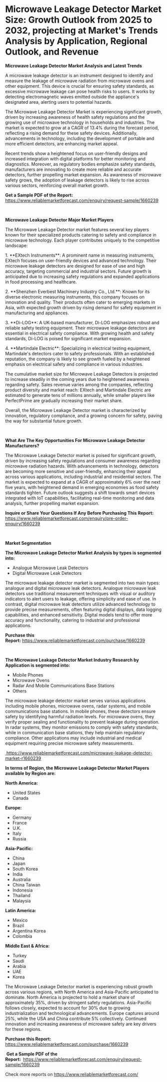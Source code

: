 <p><h1>Microwave Leakage Detector Market Size: Growth Outlook from 2025 to 2032, projecting at Market's Trends Analysis by Application, Regional Outlook, and Revenue</h1></p><p><strong>Microwave Leakage Detector Market Analysis and Latest Trends</strong></p>
<p><p>A microwave leakage detector is an instrument designed to identify and measure the leakage of microwave radiation from microwave ovens and other equipment. This device is crucial for ensuring safety standards, as excessive microwave leakage can pose health risks to users. It works by detecting electromagnetic waves emitted outside the appliance's designated area, alerting users to potential hazards.</p><p>The Microwave Leakage Detector Market is experiencing significant growth, driven by increasing awareness of health safety regulations and the growing use of microwave technology in households and industries. The market is expected to grow at a CAGR of 13.4% during the forecast period, reflecting a rising demand for these safety devices. Additionally, advancements in technology, including the development of portable and more efficient detectors, are enhancing market appeal.</p><p>Recent trends show a heightened focus on user-friendly designs and increased integration with digital platforms for better monitoring and diagnostics. Moreover, as regulatory bodies emphasize safety standards, manufacturers are innovating to create more reliable and accurate detectors, further propelling market expansion. As awareness of microwave safety grows, the adoption of leakage detectors is likely to rise across various sectors, reinforcing overall market growth.</p></p>
<p><strong>Get a Sample PDF of the Report:&nbsp;</strong> <a href="https://www.reliablemarketforecast.com/enquiry/request-sample/1660239?utm_campaign=2932&utm_medium=2&utm_source=Github&utm_content=ia&utm_term=10042025&utm_id=microwave-leakage-detector">https://www.reliablemarketforecast.com/enquiry/request-sample/1660239</a></p>
<p>&nbsp;</p>
<p><strong>Microwave Leakage Detector Major Market Players</strong></p>
<p><p>The Microwave Leakage Detector market features several key players known for their specialized products catering to safety and compliance in microwave technology. Each player contributes uniquely to the competitive landscape:</p><p>1. **EXtech Instruments**: A prominent name in measuring instruments, EXtech focuses on user-friendly devices and advanced technology. Their microwave leakage detectors are designed for ease of use and high accuracy, targeting commercial and industrial sectors. Future growth is anticipated due to increasing safety regulations and expanded applications in food processing and healthcare.</p><p>2. **Shenzhen Everbest Machinery Industry Co., Ltd.**: Known for its diverse electronic measuring instruments, this company focuses on innovation and quality. Their products often cater to emerging markets in Asia, with expected growth driven by rising demand for safety equipment in manufacturing and appliances.</p><p>3. **Di-LOG**: A UK-based manufacturer, Di-LOG emphasizes robust and reliable safety testing equipment. Their microwave leakage detectors are essential in electrical safety compliance. With growing health and safety standards, Di-LOG is poised for significant market expansion.</p><p>4. **Martindale Electric**: Specializing in electrical testing equipment, Martindale's detectors cater to safety professionals. With an established reputation, the company is likely to see growth fueled by a heightened emphasis on electrical safety and compliance in various industries.</p><p>The cumulative market size for Microwave Leakage Detectors is projected to increase steadily in the coming years due to heightened awareness regarding safety. Sales revenue varies among the companies, reflecting product diversity and market reach: EXtech and Martindale Electric are estimated to generate tens of millions annually, while smaller players like PerfectPrime are gradually increasing their market share.</p><p>Overall, the Microwave Leakage Detector market is characterized by innovation, regulatory compliance, and a growing concern for safety, paving the way for substantial future growth.</p></p>
<p>&nbsp;</p>
<p><strong>What Are The Key Opportunities For Microwave Leakage Detector Manufacturers?</strong></p>
<p><p>The Microwave Leakage Detector market is poised for significant growth, driven by increasing safety regulations and consumer awareness regarding microwave radiation hazards. With advancements in technology, detectors are becoming more sensitive and user-friendly, enhancing their appeal across various applications, including industrial and residential sectors. The market is expected to expand at a CAGR of approximately 6% over the next five years, with heightened demand in emerging economies as food safety standards tighten. Future outlook suggests a shift towards smart devices integrated with IoT capabilities, facilitating real-time monitoring and data analysis, further propelling market expansion.</p></p>
<p><strong>Inquire or Share Your Questions If Any Before Purchasing This Report:</strong> <a href="https://www.reliablemarketforecast.com/enquiry/pre-order-enquiry/1660239?utm_campaign=2932&utm_medium=2&utm_source=Github&utm_content=ia&utm_term=10042025&utm_id=microwave-leakage-detector">https://www.reliablemarketforecast.com/enquiry/pre-order-enquiry/1660239</a></p>
<p>&nbsp;</p>
<p><strong>Market Segmentation</strong></p>
<p><strong>The Microwave Leakage Detector Market Analysis by types is segmented into:</strong></p>
<p><ul><li>Analogue Microwave Leak Detectors</li><li>Digital Microwave Leak Detectors</li></ul></p>
<p><p>The microwave leakage detector market is segmented into two main types: analogue and digital microwave leak detectors. Analogue microwave leak detectors use traditional measurement techniques with visual or auditory indicators to alert users to leakage, offering simplicity and ease of use. In contrast, digital microwave leak detectors utilize advanced technology to provide precise measurements, often featuring digital displays, data logging capabilities, and enhanced sensitivity. Digital models tend to offer more accuracy and functionality, catering to industrial and professional applications.</p></p>
<p><strong>Purchase this Report:&nbsp;</strong><a href="https://www.reliablemarketforecast.com/purchase/1660239?utm_campaign=2932&utm_medium=2&utm_source=Github&utm_content=ia&utm_term=10042025&utm_id=microwave-leakage-detector">https://www.reliablemarketforecast.com/purchase/1660239</a></p>
<p>&nbsp;</p>
<p><strong>The Microwave Leakage Detector Market Industry Research by Application is segmented into:</strong></p>
<p><ul><li>Mobile Phones</li><li>Microwave Ovens</li><li>Radar And Mobile Communications Base Stations</li><li>Others</li></ul></p>
<p><p>The microwave leakage detector market serves various applications including mobile phones, microwave ovens, radar systems, and mobile communications base stations. In mobile phones, these detectors ensure safety by identifying harmful radiation levels. For microwave ovens, they verify proper sealing and functionality to prevent leakage during operation. In radar systems, they monitor emissions to comply with safety standards, while in communication base stations, they help maintain regulatory compliance. Other applications may include industrial and medical equipment requiring precise microwave safety measurements.</p></p>
<p><a href="https://www.reliablemarketforecast.com/microwave-leakage-detector-market-r1660239?utm_campaign=2932&utm_medium=2&utm_source=Github&utm_content=ia&utm_term=10042025&utm_id=microwave-leakage-detector">&nbsp;https://www.reliablemarketforecast.com/microwave-leakage-detector-market-r1660239</a></p>
<p><strong>In terms of Region, the Microwave Leakage Detector Market Players available by Region are:</strong></p>
<p>
    <p> <strong> North America: </strong>
        <ul>
            <li>United States</li>
            <li>Canada</li>
        </ul>
        </p> 
    <p> <strong> Europe: </strong>
        <ul>
            <li>Germany</li>
            <li>France</li>
            <li>U.K.</li>
            <li>Italy</li>
            <li>Russia</li>
        </ul>
        </p> 
    <p> <strong> Asia-Pacific: </strong>
        <ul>
            <li>China</li>
            <li>Japan</li>
            <li>South Korea</li>
            <li>India</li>
            <li>Australia</li>
            <li>China Taiwan</li>
            <li>Indonesia</li>
            <li>Thailand</li>
            <li>Malaysia</li>
        </ul>
        </p> 
    <p> <strong> Latin America: </strong>
        <ul>
            <li>Mexico</li>
            <li>Brazil</li>
            <li>Argentina Korea</li>
            <li>Colombia</li>
        </ul>
        </p> 
    <p> <strong> Middle East & Africa: </strong>
        <ul>
            <li>Turkey</li>
            <li>Saudi</li>
            <li>Arabia</li>
            <li>UAE</li>
            <li>Korea</li>
        </ul>
    </p>
    </p>
<p><p>The Microwave Leakage Detector market is experiencing robust growth across various regions, with North America and Asia-Pacific anticipated to dominate. North America is projected to hold a market share of approximately 35%, driven by stringent safety regulations. Asia-Pacific follows closely, expected to account for 30% due to growing industrialization and technological advancements. Europe captures around 25%, while the USA and China contribute 5% collectively. Continued innovation and increasing awareness of microwave safety are key drivers for these regions.</p></p>
<p><strong>Purchase this Report: </strong><a href="https://www.reliablemarketforecast.com/purchase/1660239?utm_campaign=2932&utm_medium=2&utm_source=Github&utm_content=ia&utm_term=10042025&utm_id=microwave-leakage-detector">https://www.reliablemarketforecast.com/purchase/1660239</a></p>
<p>&nbsp;<strong>Get a Sample PDF of the Report:&nbsp;&nbsp;</strong><a href="https://www.reliablemarketforecast.com/enquiry/request-sample/1660239?utm_campaign=2932&utm_medium=2&utm_source=Github&utm_content=ia&utm_term=10042025&utm_id=microwave-leakage-detector">https://www.reliablemarketforecast.com/enquiry/request-sample/1660239</a></p>
<p><strong></strong></p>
<p>Check more reports on <a href="https://www.reliablemarketforecast.com/?utm_campaign=2932&utm_medium=2&utm_source=Github&utm_content=ia&utm_term=10042025&utm_id=microwave-leakage-detector">https://www.reliablemarketforecast.com/</a></p>